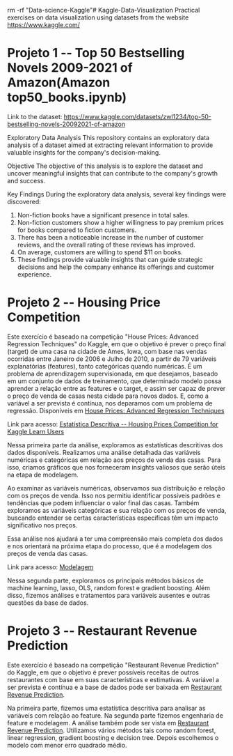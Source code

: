 rm -rf "Data-science-Kaggle"# Kaggle-Data-Visualization
Practical exercises on data visualization using datasets from the website  https://www.kaggle.com/

# Projeto 1 -- Top 50 Bestselling Novels 2009-2021 of Amazon(Amazon top50_books.ipynb)

Link to the dataset: https://www.kaggle.com/datasets/zwl1234/top-50-bestselling-novels-20092021-of-amazon

Exploratory Data Analysis
This repository contains an exploratory data analysis of a dataset aimed at extracting relevant information to provide valuable insights for the company's decision-making.

Objective
The objective of this analysis is to explore the dataset and uncover meaningful insights that can contribute to the company's growth and success.

Key Findings
During the exploratory data analysis, several key findings were discovered:

1) Non-fiction books have a significant presence in total sales.
2) Non-fiction customers show a higher willingness to pay premium prices for books compared to fiction customers.
3) There has been a noticeable increase in the number of customer reviews, and the overall rating of these reviews has improved.
4) On average, customers are willing to spend $11 on books.
5) These findings provide valuable insights that can guide strategic decisions and help the company enhance its offerings and customer experience.

# Projeto 2 -- Housing Price Competition

Este exercício é baseado na competição "House Prices: Advanced Regression Techniques" do Kaggle, em que o objetivo é prever o preço final (target) de uma casa na cidade de Ames, Iowa, com base nas vendas ocorridas entre Janeiro de 2006 e Julho de 2010, a partir de 79 variáveis explanatórias (features), tanto categóricas quando numéricas. É um problema de aprendizagem supervisionada, em que desejamos, baseado em um conjunto de dados de treinamento, que determinado modelo possa aprender a relação entre as features e o target, e assim ser capaz de prever o preço de venda de casas nesta cidade para novos dados. E, como a variável a ser prevista é contínua, nos deparamos com um problema de regressão. Disponíveis em [House Prices: Advanced Regression Techniques](https://www.kaggle.com/c/house-prices-advanced-regression-techniques)

Link para acesso: [Estatística Descritiva -- Housing Prices Competition for Kaggle Learn Users](https://github.com/valeriolonde/Kaggle-Data-Visualization/blob/main/Housing%20Price%20Competition/Estat%C3%ADstica%20Descritiva%20--%20Housing%20Prices%20Competition%20for%20Kaggle%20Learn%20Users.ipynb)

Nessa primeira parte da análise, exploramos as estatísticas descritivas dos dados disponíveis. Realizamos uma análise detalhada das variáveis numéricas e categóricas em relação aos preços de venda das casas. Para isso, criamos gráficos que nos forneceram insights valiosos que serão úteis na etapa de modelagem.

Ao examinar as variáveis numéricas, observamos sua distribuição e relação com os preços de venda. Isso nos permitiu identificar possíveis padrões e tendências que podem influenciar o valor final das casas. Também exploramos as variáveis categóricas e sua relação com os preços de venda, buscando entender se certas características específicas têm um impacto significativo nos preços.

Essa análise nos ajudará a ter uma compreensão mais completa dos dados e nos orientará na próxima etapa do processo, que é a modelagem dos preços de venda das casas.

Link para acesso: [Modelagem](https://github.com/valeriolonde/Data-science-Kaggle/blob/main/Housing%20Price%20Competition/Engenharia%20de%20Features%20e%20Modelagem%20--%20Housing%20Prices.ipynb)

Nessa segunda parte, exploramos os principais métodos básicos de machine learning, lasso, OLS, random forest e gradient boosting. Além disso, fizemos análises e tratamentos para variáveis ausentes e outras questões da base de dados. 

# Projeto 3 -- Restaurant Revenue Prediction

Este exercício é baseado na competição "Restaurant Revenue Prediction" do Kaggle, em que o objetivo é prever possíveis receitas de outros restaurantes com base em suas características e estimativas. A variável a ser prevista é contínua e a base de dados pode ser baixada em [Restaurant Revenue Prediction](https://www.kaggle.com/c/restaurant-revenue-prediction).

Na primeira parte, fizemos uma estatística descritiva para analisar as variáveis com relação ao feature. Na segunda parte fizemos engenharia de feature e modelagem. A análise também pode ser vista em [Restaurant Revenue Prediction](http://prorum.com/?qa=8116/exercicio-machine-learning-restaurant-revenue-prediction#a8227). Utilizamos vários métodos tais como random forest, linear regression, gradient boosting e decision tree. Depois escolhemos o modelo com menor erro quadrado médio.  